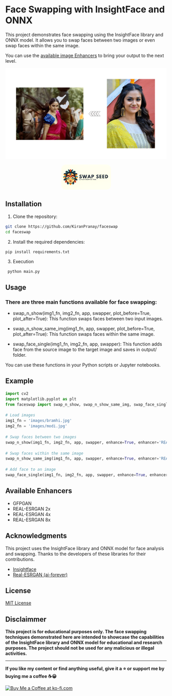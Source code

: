 # Face Swapping with InsightFace and ONNX

This project demonstrates face swapping using the InsightFace library and ONNX model. It allows you to swap faces between two images or even swap faces within the same image.

You can use the [available image Enhancers](#available-enhancers) to bring your output to the next level.

<p align="center">
<img src="images/result.png" width="700px" alt="Face Swap Result">
</p>
<p align="center">
<img src="images/swapseed.png" width="155" style="border-radius: 1em" alt="Face Swap Result">
</p>

## Installation

1. Clone the repository:

```bash
git clone https://github.com/KiranPranay/faceswap
cd faceswap
```

2. Install the required dependencies:

```pip
pip install requirements.txt
```

3. Execution

```python
 python main.py
```

## Usage

### There are three main functions available for face swapping:

- swap_n_show(img1_fn, img2_fn, app, swapper, plot_before=True, plot_after=True): This function swaps faces between two input images.

- swap_n_show_same_img(img1_fn, app, swapper, plot_before=True, plot_after=True): This function swaps faces within the same image.

- swap_face_single(img1_fn, img2_fn, app, swapper): This function adds face from the source image to the target image and saves in output/ folder.

You can use these functions in your Python scripts or Jupyter notebooks.

## Example

```python
import cv2
import matplotlib.pyplot as plt
from faceswap import swap_n_show, swap_n_show_same_img, swap_face_single

# Load images
img1_fn = 'images/bramhi.jpg'
img2_fn = 'images/modi.jpg'

# Swap faces between two images
swap_n_show(img1_fn, img2_fn, app, swapper, enhance=True, enhancer='REAL-ESRGAN 2x')

# Swap faces within the same image
swap_n_show_same_img(img1_fn, app, swapper, enhance=True, enhancer='REAL-ESRGAN 2x')

# Add face to an image
swap_face_single(img1_fn, img2_fn, app, swapper, enhance=True, enhancer='REAL-ESRGAN 2x')
```

## Available Enhancers

- GFPGAN
- REAL-ESRGAN 2x
- REAL-ESRGAN 4x
- REAL-ESRGAN 8x

## Acknowledgments

This project uses the InsightFace library and ONNX model for face analysis and swapping. Thanks to the developers of these libraries for their contributions.

- [Insightface](https://github.com/deepinsight)
- [Real-ESRGAN (ai-forever)](https://github.com/ai-forever/Real-ESRGAN)

## License

[MIT License](https://github.com/KiranPranay/faceswap/blob/main/LICENSE)

## Disclaimmer

**This project is for educational purposes only. The face swapping techniques demonstrated here are intended to showcase the capabilities of the InsightFace library and ONNX model for educational and research purposes. The project should not be used for any malicious or illegal activities.**

---

<b> If you like my content or find anything useful, give it a :star: or support me by buying me a coffee :coffee::grinning: </b>

<a href='https://ko-fi.com/R6R57A2ZT' target='_blank'><img height='36' style='border:0px;height:36px;' src='https://storage.ko-fi.com/cdn/kofi3.png?v=3' border='0' alt='Buy Me a Coffee at ko-fi.com' /></a>
